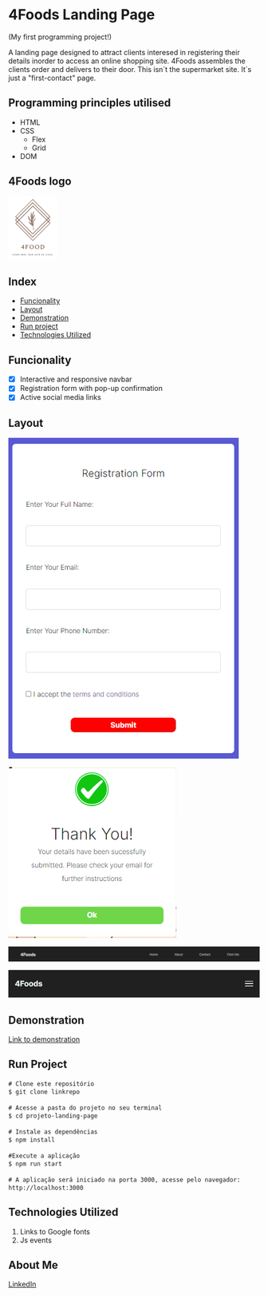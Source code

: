 # 4Foods Landing Page
(My first programming project!)

A landing page designed to attract clients interesed in registering their details inorder to access an online shopping site. 4Foods assembles the clients order and delivers to their door. This isn´t the supermarket site. It´s just a "first-contact" page. 

## Programming principles utilised
* HTML
* CSS
	* Flex
	* Grid
* DOM 

## 4Foods logo
![4Foods logo](./images/4foodsss.png)

## Index
- <a href="#funcionality">Funcionality</a>
- <a href="#layout">Layout</a>
- <a href="#demo">Demonstration</a>
- <a href="#run">Run project</a>
- <a href="#tech">Technologies Utilized</a>

## Funcionality
- [x] Interactive and responsive navbar
- [x] Registration form with pop-up confirmation
- [x] Active social media links

## Layout
![Registration form](./ReadMe/registration%20form.png)

![Pop-up](./ReadMe/registration%20confirmation%20pop%20up.png)

![navbar desktop](./ReadMe/desktop%20nav%20bar%20view.png)

![Hamburger menu](./ReadMe/nav%20bar%20hamburger%20menu%20for%20tablet%20and%20mobile%20.png)

## Demonstration
[Link to demonstration](sticky-cream.surge.sh)

## Run Project

```
# Clone este repositório
$ git clone linkrepo

# Acesse a pasta do projeto no seu terminal
$ cd projeto-landing-page

# Instale as dependências
$ npm install

#Execute a aplicação
$ npm run start

# A aplicação será iniciado na porta 3000, acesse pelo navegador: http://localhost:3000

```

## Technologies Utilized
1. Links to Google fonts
2. Js events

## About Me
[LinkedIn](www.linkedin.com/in/peter-cooper-776523226)
